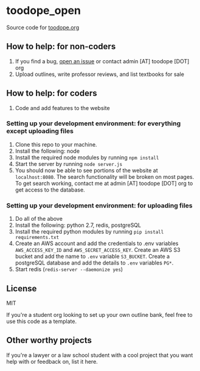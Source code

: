 # toodope_open
Source code for [toodope.org](http://toodope.org)

## How to help: for non-coders
1. If you find a bug, [open an issue](https://github.com/niharikasingh/toodope_open/issues) or contact admin [AT] toodope [DOT] org
1. Upload outlines, write professor reviews, and list textbooks for sale

## How to help: for coders
1. Code and add features to the website

### Setting up your development environment: for everything except uploading files
1. Clone this repo to your machine.  
1. Install the following: node
1. Install the required node modules by running `npm install` 
1. Start the server by running `node server.js` 
1. You should now be able to see portions of the website at `localhost:8080`.  The search functionality will be broken on most pages.  To get search working, contact me at admin [AT] toodope [DOT] org to get access to the database. 

### Setting up your development environment: for uploading files
1. Do all of the above
1. Install the following: python 2.7, redis, postgreSQL
1. Install the required python modules by running `pip install requirements.txt`
1. Create an AWS account and add the credentials to .env variables `AWS_ACCESS_KEY_ID` and `AWS_SECRET_ACCESS_KEY`.  Create an AWS S3 bucket and add the name to `.env` variable `S3_BUCKET`.  Create a postgreSQL database and add the details to `.env` variables `PG*`.  
1. Start redis (`redis-server --daemonize yes`)

## License
MIT

If you're a student org looking to set up your own outline bank, feel free to use this code as a template. 

## Other worthy projects
If you're a lawyer or a law school student with a cool project that you want help with or feedback on, list it here.  
